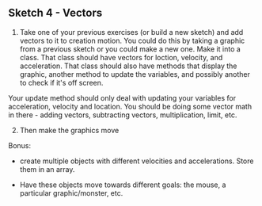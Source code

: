 ## Sketch 4 - Vectors 


1. Take one of your previous exercises (or build a new sketch) and add vectors to it to creation motion. You could do this by taking a graphic from a previous sketch or you could make a new one. Make it into a class. That class should have vectors for loction, velocity, and acceleration. That class should also have methods that display the graphic, another method to update the variables, and possibly another to check if it's off screen. 

Your update method should only deal with updating your variables for acceleration, velocity and location. You should be doing some vector math in there - adding vectors, subtracting vectors, multiplication, limit, etc.

2. Then make the graphics move


Bonus:

- create multiple objects with different velocities and accelerations. Store them in an array.

- Have these objects move towards different goals: the mouse, a particular graphic/monster, etc.

